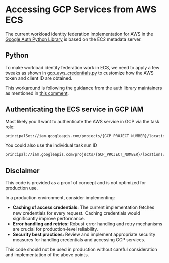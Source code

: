 # Accessing GCP Services from AWS ECS

The current workload identity federation implementation for AWS in the [Google Auth Python Library](https://google-auth.readthedocs.io/en/master/) is based on the EC2 metadata server.

## Python

To make workload identity federation work in ECS, we need to apply a few tweaks as shown in [gcp_aws_credentials.py](./python/gcp_aws_credentials.py) to customize how the AWS token and client ID are obtained.

This workaround is following the guidance from the auth library maintainers as mentioned in [this comment](https://github.com/googleapis/google-auth-library-python/pull/1556#issuecomment-2259334622).

## Authenticating the ECS service in GCP IAM

Most likely you'll want to authenticate the AWS service in GCP via the task role:

```sh
principalSet://iam.googleapis.com/projects/{GCP_PROJECT_NUMBER}/locations/global/workloadIdentityPools/{WORKLOAD_IDENTITY_POOL_ID}/attribute.aws_role/arn:aws:sts::{AWS_PROJECT_ID}:assumed-role/{ECS_TASK_ROLE}
```

You could also use the individual task run ID

```sh
principal://iam.googleapis.com/projects/{GCP_PROJECT_NUMBER}/locations/global/workloadIdentityPools/{WORKLOAD_IDENTITY_POOL_ID}/subject/arn:aws:sts::{AWS_PROJECT_ID}:assumed-role/{ECS_TASK_ROLE}/{ECS_TASK_ID}
```

## Disclaimer

This code is provided as a proof of concept and is not optimized for production use. 

In a production environment, consider implementing:

* **Caching of access credentials:** The current implementation fetches new credentials for every request. Caching credentials would significantly improve performance.
* **Error handling and retries:** Robust error handling and retry mechanisms are crucial for production-level reliability.
* **Security best practices:** Review and implement appropriate security measures for handling credentials and accessing GCP services.

This code should not be used in production without careful consideration and implementation of the above points.

